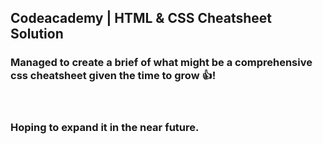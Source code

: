 ## Codeacademy | HTML & CSS Cheatsheet Solution

### Managed to create a brief of what might be a comprehensive css cheatsheet given the time to grow 👍!
<br>

### Hoping to expand it in the near future.